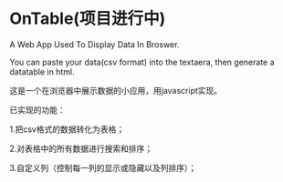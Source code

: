 OnTable(项目进行中)
=======

A Web App Used To Display Data In Broswer.

You can paste your data(csv format) into the textaera, then generate a datatable in html.

这是一个在浏览器中展示数据的小应用，用javascript实现。

已实现的功能：

1.把csv格式的数据转化为表格；

2.对表格中的所有数据进行搜索和排序；

3.自定义列（控制每一列的显示或隐藏以及列排序）；

